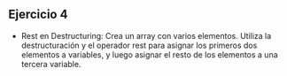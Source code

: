 ## Ejercicio 4

* Rest en Destructuring: Crea un array con varios elementos. Utiliza la destructuración y el operador rest para asignar los primeros dos elementos a variables, y luego asignar el resto de los elementos a una tercera variable.